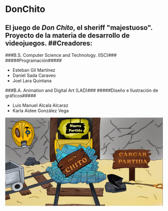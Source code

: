 # DonChito
El juego de ***Don Chito***, el sheriff "majestuoso".  
Proyecto de la materia de desarrollo de videojuegos.
##Creadores:
---
###B.S. Computer Science and Technology. (ISC)###
#####Programación#####

- Esteban Gil Martínez  
- Daniel Sada Caraveo
- Joel Lara Quintana  

###B.A. Animation and Digital Art (LAD)###
#####Diseño e Ilustración de gráficos#####

- Luis Manuel Alcala Alcaraz  
- Karla Aidee González Vega  
  
![Don Chito Main Screen](android/assets/Imagenes/DonChitoImage.jpg)
